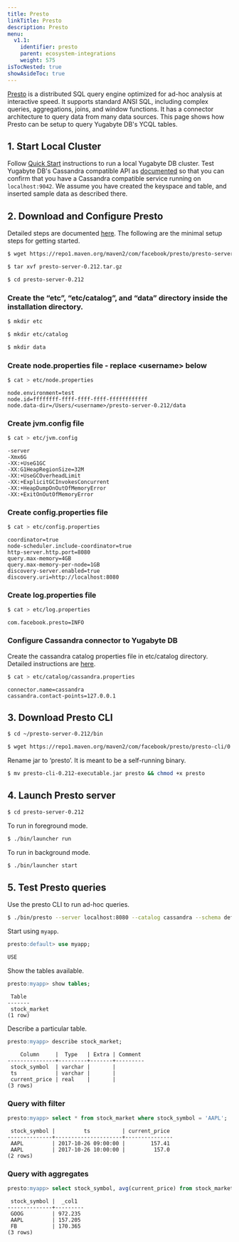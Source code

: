 ```yaml
---
title: Presto
linkTitle: Presto
description: Presto
menu:
  v1.1:
    identifier: presto
    parent: ecosystem-integrations
    weight: 575
isTocNested: true
showAsideToc: true
---
```


[Presto](http://https://prestodb.io/) is a distributed SQL query engine optimized for ad-hoc analysis at interactive speed. It supports standard ANSI SQL, including complex queries, aggregations, joins, and window functions. It has a connector architecture to query data from many data sources.
This page shows how Presto can be setup to query Yugabyte DB's YCQL tables.

## 1. Start Local Cluster

Follow [Quick Start](../../../quick-start/) instructions to run a local Yugabyte DB cluster. Test Yugabyte DB's Cassandra compatible API as [documented](../../../quick-start/test-cassandra/) so that you can confirm that you have a Cassandra compatible service running on `localhost:9042`. We assume you have created the keyspace and table, and inserted sample data as described there.

## 2. Download and Configure Presto
Detailed steps are documented [here](https://prestodb.io/docs/current/installation/deployment.html).
The following are the minimal setup steps for getting started.

```sh
$ wget https://repo1.maven.org/maven2/com/facebook/presto/presto-server/0.212/presto-server-0.212.tar.gz
```

```sh
$ tar xvf presto-server-0.212.tar.gz
```

```sh
$ cd presto-server-0.212
```

### Create the “etc”, “etc/catalog”, and “data” directory inside the installation directory.

```sh
$ mkdir etc
```

```sh
$ mkdir etc/catalog
```

```sh
$ mkdir data
```

### Create node.properties file - replace &lt;username&gt; below

```sh
$ cat > etc/node.properties
```

```
node.environment=test
node.id=ffffffff-ffff-ffff-ffff-ffffffffffff
node.data-dir=/Users/<username>/presto-server-0.212/data
```

### Create jvm.config file

```sh
$ cat > etc/jvm.config
```

```
-server
-Xmx6G
-XX:+UseG1GC
-XX:G1HeapRegionSize=32M
-XX:+UseGCOverheadLimit
-XX:+ExplicitGCInvokesConcurrent
-XX:+HeapDumpOnOutOfMemoryError
-XX:+ExitOnOutOfMemoryError
```

### Create config.properties file

```sh
$ cat > etc/config.properties
```

```
coordinator=true
node-scheduler.include-coordinator=true
http-server.http.port=8080
query.max-memory=4GB
query.max-memory-per-node=1GB
discovery-server.enabled=true
discovery.uri=http://localhost:8080
```

### Create log.properties file

```sh
$ cat > etc/log.properties
```

```
com.facebook.presto=INFO
```

### Configure Cassandra connector to Yugabyte DB

Create the cassandra catalog properties file in etc/catalog directory.
Detailed instructions are [here](https://prestodb.io/docs/current/connector/cassandra.html).

```sh
$ cat > etc/catalog/cassandra.properties
```

```
connector.name=cassandra
cassandra.contact-points=127.0.0.1
```

## 3. Download Presto CLI

```sh
$ cd ~/presto-server-0.212/bin
```

```sh
$ wget https://repo1.maven.org/maven2/com/facebook/presto/presto-cli/0.212/presto-cli-0.212-executable.jar
```

Rename jar to ‘presto’. It is meant to be a self-running binary.

```sh
$ mv presto-cli-0.212-executable.jar presto && chmod +x presto
```


## 4. Launch Presto server

```sh
$ cd presto-server-0.212
```

To run in foreground mode.

```sh
$ ./bin/launcher run       
```

To run in background mode.

```sh
$ ./bin/launcher start  
```

## 5. Test Presto queries

Use the presto CLI to run ad-hoc queries. 

```sh
$ ./bin/presto --server localhost:8080 --catalog cassandra --schema default
```

Start using `myapp`.

```sql
presto:default> use myapp;
```

```sh
USE
```

Show the tables available.

```sql
presto:myapp> show tables;
```

```
 Table
-------
 stock_market
(1 row)
```

Describe a particular table.

```sql
presto:myapp> describe stock_market;
```

```
    Column     |  Type   | Extra | Comment 
---------------+---------+-------+---------
 stock_symbol  | varchar |       |         
 ts            | varchar |       |         
 current_price | real    |       |         
(3 rows)
```

### Query with filter

```sql
presto:myapp> select * from stock_market where stock_symbol = 'AAPL';
```

```
 stock_symbol |         ts          | current_price 
--------------+---------------------+---------------
 AAPL         | 2017-10-26 09:00:00 |        157.41 
 AAPL         | 2017-10-26 10:00:00 |         157.0 
(2 rows)
```

### Query with aggregates

```sql
presto:myapp> select stock_symbol, avg(current_price) from stock_market group by stock_symbol;
```

```
 stock_symbol |  _col1  
--------------+---------
 GOOG         | 972.235 
 AAPL         | 157.205 
 FB           | 170.365 
(3 rows)
```
